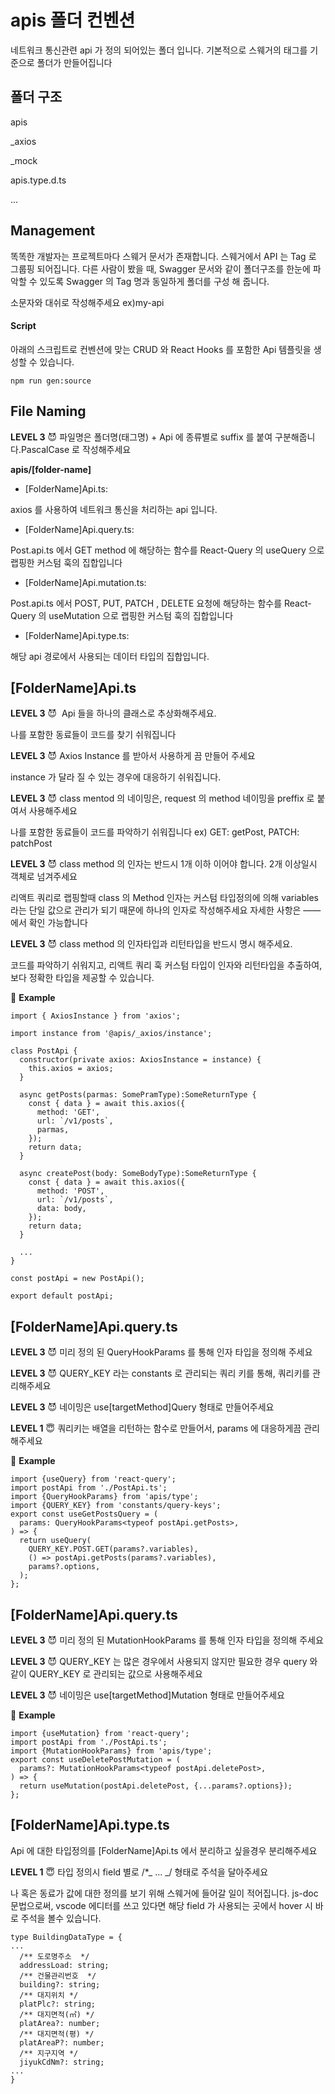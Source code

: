 # apis 폴더 컨벤션

네트워크 통신관련 api 가 정의 되어있는 폴더 입니다.
기본적으로 스웨거의 태그를 기준으로 폴더가 만들어집니다

## 폴더 구조

apis

\_axios

\_mock

apis.type.d.ts

...

## Management

똑똑한 개발자는 프로젝트마다 스웨거 문서가 존재합니다.
스웨거에서 API 는 Tag 로 그룹핑 되어집니다.
다른 사람이 봤을 때, Swagger 문서와 같이 폴더구조를 한눈에 파악할 수 있도록
Swagger 의 Tag 명과 동일하게 폴더를 구성 해 줍니다.

소문자와 대쉬로 작성해주세요 ex)my-api

#### Script

아래의 스크립트로 컨벤션에 맞는 CRUD 와 React Hooks 를 포함한 Api 템플릿을 생성할 수 있습니다.

```shell
npm run gen:source
```

## File Naming

**LEVEL 3** 😈 파일명은 폴더명(태그명) + Api 에 종류별로 suffix 를 붙여 구분해줍니다.PascalCase 로 작성해주세요

**apis/[folder-name]**

- [FolderName]Api.ts:

axios 를 사용하여 네트워크 통신을 처리하는 api 입니다.

- [FolderName]Api.query.ts:

Post.api.ts 에서 GET method 에 해당하는 함수를 React-Query 의 useQuery 으로 랩핑한 커스텀 훅의 집합입니다

- [FolderName]Api.mutation.ts:

Post.api.ts 에서 POST, PUT, PATCH , DELETE 요청에 해당하는 함수를 React-Query 의 useMutation 으로 랩핑한 커스텀 훅의 집합입니다

- [FolderName]Api.type.ts:

해당 api 경로에서 사용되는 데이터 타입의 집합입니다.

## [FolderName]Api.ts

**LEVEL 3** 😈  Api 들을 하나의 클래스로 추상화해주세요.

나를 포함한 동료들이 코드를 찾기 쉬워집니다

**LEVEL 3** 😈 Axios Instance 를 받아서 사용하게 끔 만들어 주세요

instance 가 달라 질 수 있는 경우에 대응하기 쉬워집니다.

**LEVEL 3** 😈 class mentod 의 네이밍은, request 의 method 네이밍을 preffix 로 붙여서 사용해주세요

나를 포함한 동료들이 코드를 파악하기 쉬워집니다 ex) GET: getPost, PATCH: patchPost

**LEVEL 3** 😈 class method 의 인자는 반드시 1개 이하 이어야 합니다. 2개 이상일시 객체로 넘겨주세요

리액트 쿼리로 랩핑할때 class 의 Method 인자는 커스텀 타입정의에 의해 variables 라는 단일 값으로 관리가 되기 때문에 하나의 인자로 작성해주세요 자세한 사항은 —— 에서 확인 가능합니다

**LEVEL 3** 😈 class method 의 인자타입과 리턴타입을 반드시 명시 해주세요.

코드를 파악하기 쉬워지고, 리액트 쿼리 훅 커스텀 타입이 인자와 리턴타입을 추출하여, 보다 정확한 타입을 제공할 수 있습니다.

🧭 **Example**

```tsx
import { AxiosInstance } from 'axios';

import instance from '@apis/_axios/instance';

class PostApi {
  constructor(private axios: AxiosInstance = instance) {
    this.axios = axios;
  }

  async getPosts(parmas: SomePramType):SomeReturnType {
    const { data } = await this.axios({
      method: 'GET',
      url: `/v1/posts`,
      parmas,
    });
    return data;
  }

  async createPost(body: SomeBodyType):SomeReturnType {
    const { data } = await this.axios({
      method: 'POST',
      url: `/v1/posts`,
      data: body,
    });
    return data;
  }

  ...
}

const postApi = new PostApi();

export default postApi;
```

## [FolderName]Api.query.ts

**LEVEL 3** 😈 미리 정의 된 QueryHookParams 를 통해 인자 타입을 정의해 주세요

**LEVEL 3** 😈 QUERY_KEY 라는 constants 로 관리되는 쿼리 키를 통해, 쿼리키를 관리해주세요

**LEVEL 3** 😈 네이밍은 use[targetMethod]Query 형태로 만들어주세요

**LEVEL 1** 😇 쿼리키는 배열을 리턴하는 함수로 만들어서, params 에 대응하게끔 관리해주세요

🧭 **Example**

```tsx
import {useQuery} from 'react-query';
import postApi from './PostApi.ts';
import {QueryHookParams} from 'apis/type';
import {QUERY_KEY} from 'constants/query-keys';
export const useGetPostsQuery = (
  params: QueryHookParams<typeof postApi.getPosts>,
) => {
  return useQuery(
    QUERY_KEY.POST.GET(params?.variables),
    () => postApi.getPosts(params?.variables),
    params?.options,
  );
};
```

## [FolderName]Api.query.ts

**LEVEL 3** 😈 미리 정의 된 MutationHookParams 를 통해 인자 타입을 정의해 주세요

**LEVEL 3** 😈 QUERY_KEY 는 많은 경우에서 사용되지 않지만 필요한 경우 query 와 같이 QUERY_KEY 로 관리되는 값으로 사용해주세요

**LEVEL 3** 😈 네이밍은 use[targetMethod]Mutation 형태로 만들어주세요

🧭 **Example**

```tsx
import {useMutation} from 'react-query';
import postApi from './PostApi.ts';
import {MutationHookParams} from 'apis/type';
export const useDeletePostMutation = (
  params?: MutationHookParams<typeof postApi.deletePost>,
) => {
  return useMutation(postApi.deletePost, {...params?.options});
};
```

## [FolderName]Api.type.ts

Api 에 대한 타입정의를 [FolderName]Api.ts 에서 분리하고 싶을경우 분리해주세요

**LEVEL 1** 😇 타입 정의시 field 별로 /\*_ ... _/ 형태로 주석을 달아주세요

나 혹은 동료가 값에 대한 정의를 보기 위해 스웨거에 들어갈 일이 적어집니다. js-doc 문법으로써, vscode 에디터를 쓰고 있다면 해당 field 가 사용되는 곳에서 hover 시 바로 주석을 볼수 있습니다.

```tsx
type BuildingDataType = {
...
  /** 도로명주소  */
  addressLoad: string;
  /** 건물관리번호  */
  building?: string;
  /** 대지위치 */
  platPlc?: string;
  /** 대지면적(㎡) */
  platArea?: number;
  /** 대지면적(평) */
  platAreaP?: number;
  /** 지구지역 */
  jiyukCdNm?: string;
...
}

```
